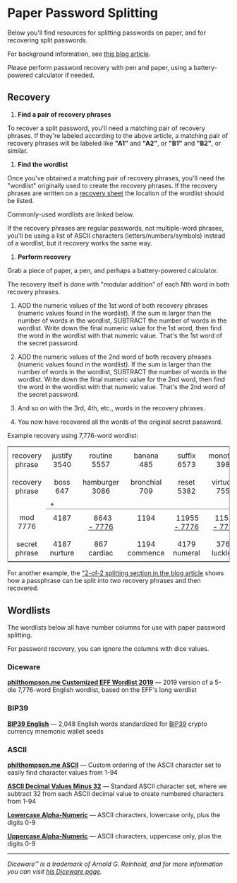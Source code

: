 
# Paper Password Splitting

Below you'll find resources for splitting passwords on paper, and for recovering split passwords.

For background information, see [this blog article](${SITE_ROOT_REL}/2019/Paper-Password-Splitting.html).

Please perform password recovery with pen and paper, using a battery-powered calculator if needed.

## Recovery

1. **Find a pair of recovery phrases**
 
 To recover a split password, you'll need a matching pair of recovery phrases.  If they're labeled according to the above article, a matching pair of recovery phrases will be labeled like **"A1"** and **"A2"**, or **"B1"** and **"B2"**, or similar.

1. **Find the wordlist**

 Once you've obtained a matching pair of recovery phrases, you'll need the "wordlist" originally used to create the recovery phrases.  If the recovery phrases are written on a [recovery sheet](./Recovery-Sheet.pdf) the location of the wordlist should be listed.

 Commonly-used wordlists are linked below.

 If the recovery phrases are regular passwords, not multiple-word phrases, you'll be using a list of ASCII characters (letters/numbers/symbols) instead of a wordlist, but it recovery works the same way.

1. **Perform recovery**

 Grab a piece of paper, a pen, and perhaps a battery-powered calculator.

 The recovery itself is done with "modular addition" of each Nth word in both recovery phrases.

 1. ADD the numeric values of the 1st word of both recovery phrases (numeric values found in the wordlist).
   If the sum is larger than the number of words in the wordlist, SUBTRACT the number of words in the wordlist.
   Write down the final numeric value for the 1st word, then find the word in the wordlist with that numeric value.  That's the 1st word of the secret password.

 1. ADD the numeric values of the 2nd word of both recovery phrases (numeric values found in the wordlist).
   If the sum is larger than the number of words in the wordlist, SUBTRACT the number of words in the wordlist.
   Write down the final numeric value for the 2nd word, then find the word in the wordlist with that numeric value.  That's the 2nd word of the secret password.

 1. And so on with the 3rd, 4th, etc., words in the recovery phrases.

 1. You now have recovered all the words of the original secret password.

Example recovery using 7,776-word wordlist:

<style>
    table#example-recovery { border-collapse: collapse; border: 1px solid #829191; }
    table#example-recovery td { padding: 0.6rem; text-align: center; }
    table#example-recovery td.underline { border-bottom: 1px solid gray; }
</style>

<table id="example-recovery">
  <tr>
  	<td>recovery phrase</td><td>justify<br/>3540</td><td>routine<br/>5557</td><td>banana<br/>485</td><td>suffix<br/>6573</td><td>monotype<br/>3983</td><td>exfoliate<br/>2419</td><td></td>
  </tr>
  <tr>
  	<td>recovery phrase</td><td>boss<br/>647</td><td>hamburger<br/>3086</td><td>bronchial<br/>709</td><td>reset<br/>5382</td><td>virtuous<br/>7554</td><td>cut<br/>1525</td><td></td>
  </tr>
  <tr style="line-height: 0.1rem;">
  	<td></td><td class="underline" style="text-align:left;">+</td><td class="underline"></td><td class="underline"></td><td class="underline"></td><td class="underline"></td><td class="underline"></td><td></td>
  </tr>
  <tr>
  	<td>mod 7776</td><td>4187<br/>&nbsp;</td><td>&nbsp;&nbsp;8643<br/><u>-&nbsp;7776</u></td><td>1194<br/>&nbsp;</td><td>&nbsp;11955<br/><u>-&nbsp;7776</u></td><td>&nbsp;11537<br/><u>-&nbsp;7776</u></td><td>3944<br/>&nbsp;</td><td></td>
  </tr>
  <tr>
  	<td>secret phrase</td><td>4187<br/>nurture</td><td>867<br/>cardiac</td><td>1194<br/>commence</td><td>4179<br/>numeral</td><td>3761<br/>luckless</td><td>3944<br/>mobilize</td><td></td>
  </tr>
</table>



For another example, the ["2-of-2 splitting section in the blog article](${SITE_ROOT_REL}/2019/Paper-Password-Splitting.html#split-2-of-2) shows how a passphrase can be split into two recovery phrases and then recovered.

## Wordlists

The wordlists below all have number columns for use with paper password splitting.

For password recovery, you can ignore the columns with dice values.

### Diceware ###
**[philthompson.me Customized EFF Wordlist 2019](https://github.com/philthompson/eff_diceware/blob/master/eff_large_wordlist-2019.txt)** &mdash; 2019 version of a 5-die 7,776-word English wordlist, based on the EFF's long wordlist

### BIP39 ###
**[BIP39 English](./BIP-0039-english-dice.txt)** &mdash; 2,048 English words standardized for [BIP39](https://github.com/bitcoin/bips/blob/master/bip-0039.mediawiki) crypto currency mnemonic wallet seeds

### ASCII ###
**[philthompson.me ASCII](./ASCII-philthompson.me.txt)** &mdash; Custom ordering of the ASCII character set to easily find character values from 1-94

**[ASCII Decimal Values Minus 32](./ASCII-Decimal-Values-Minus-32.txt)** &mdash; Standard ASCII character set, where we subtract 32 from each ASCII decimal value to create numbered characters from 1-94

**[Lowercase Alpha-Numeric](./Lowercase-Alpha-Numeric.txt)** &mdash; ASCII characters, lowercase only, plus the digits 0-9

**[Uppercase Alpha-Numeric](./Uppercase-Alpha-Numeric.txt)** &mdash; ASCII characters, uppercase only, plus the digits 0-9

<hr/>

*Diceware&trade; is a trademark of Arnold G. Reinhold, and for more information you can visit [his Diceware page](http://world.std.com/~reinhold/diceware.html).*
